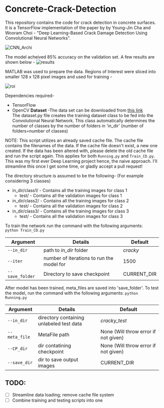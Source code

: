# Concrete-Crack-Detection

This repository contains the code for crack detection in concrete surfaces. It is a TensorFlow implementation of the paper by by Young-Jin Cha and Wooram Choi - "Deep Learning-Based Crack Damage Detection Using Convolutional Neural Networks".

![CNN_Archi](https://user-images.githubusercontent.com/32497274/34506710-30363d94-effd-11e7-864a-bec0d7153721.PNG)

The model acheived 85% accuracy on the validation set. A few results are shown below -
![results](https://user-images.githubusercontent.com/32497274/34510394-8e4ec3e6-f021-11e7-8a70-394219f76ff2.PNG)

MATLAB was used to prepare the data. Regions of Interest were sliced into smaller 128 x 128 pixel images and used for training - 

![roi](https://user-images.githubusercontent.com/32497274/34510417-c3207466-f021-11e7-9bf7-c91c034a70be.PNG)

Dependencies required-<br />
- TensorFlow<br />
- OpenCV
<b>Dataset</b> -The data set can be downloaded from [this link]( https://drive.google.com/file/d/1kC60RGO3rcScVk7HY-s7tTMJeMbADfh1/view?usp=sharing)<br> 
The dataset.py file creates the training dataset class to be fed into the Convolutional Neural Network. This class automatically determines the number of classes by the number of folders in 'in_dir' (number of folders=number of classes)


NOTE: This script utilizes an already saved cache file. The cache file contains the filenames of the data. If the cache file doesn't exist, a new one created. If the data has been altered with, please delete the old cache file and run the script again. This applies for both `Running.py` and `Train_CD.py`. This was my first ever Deep Learning project hence, the naive approach. I'll streamline this once I get some time, or gladly accept a pull request!

The directory structure is assumed to be the following- (For example considering 3 classes)<br />
* in_dir/class1/              - Contains all the training images for class 1<br />
    * test/         - Contains all the validation images for class 1 <br />
* in_dir/class2/              - Contains all the training images for class 2<br />
    * test/         - Contains all the validation images for class 2<br />
* in_dir/class3/              - Contains all the training images for class 3<br />
    * test/         - Contains all the validation images for class 3<br />
  
To train the network run the command with the following arguments:<br />
`python Train_CD.py`<br />

Argument | Details | Default
--- | --- | --- 
`--in_dir` | path to *in_dir* folder | *cracky* 
`--iter` | number of iterations to run the model for | 1500 
`--save_folder` | Directory to save checkpoint | CURRENT_DIR 

After model has been trained, meta_files are saved into 'save_folder'. To test the model, run the command with the following arguments:
`python Running.py` 

Argument | Details | Default
--- | --- | --- 
`--in_dir` | directory containing unlabeled test data |*cracky_test* 
`--meta_file` | MetaFile path | None (Will throw error if not given)
`--CP_dir` | dir contatining checkpoint | None (Will throw error if not given)
`--save_dir` | dir to save output images | CURRENT_DIR  

## TODO:

 - [ ] Streamline data loading; remove cache file system
 - [ ] Combine training and testing scripts into one
